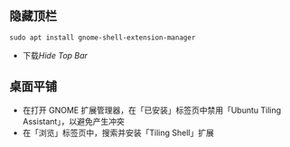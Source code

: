 ## 隐藏顶栏
```shell
sudo apt install gnome-shell-extension-manager
```
- 下载*Hide Top Bar*
## 桌面平铺
- 在打开 GNOME 扩展管理器，在「已安装」标签页中禁用「Ubuntu Tiling Assistant」，以避免产生冲突
- 在「浏览」标签页中，搜索并安装「Tiling Shell」扩展 